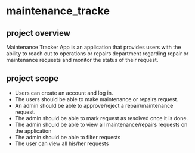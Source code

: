 # maintenance_tracke
## project overview
Maintenance Tracker App is an application that provides users with the ability to reach out to operations or repairs department regarding repair or maintenance requests and monitor the status of their request.

## project scope
* Users can create an account and log in.
* The users should be able to make maintenance or repairs request.
* An admin should be able to approve/reject a repair/maintenance request.
* The admin should be able to mark request as resolved once it is done.
* The admin should be able to view all maintenance/repairs requests on the application
* The admin should be able to filter requests
* The user can view all his/her requests
